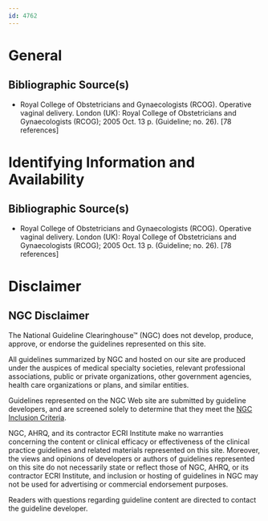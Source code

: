 ```yaml
---
id: 4762
---
```


# General

## Bibliographic Source(s)

- Royal College of Obstetricians and Gynaecologists (RCOG). Operative vaginal delivery. London (UK): Royal College of Obstetricians and Gynaecologists (RCOG); 2005 Oct. 13 p. (Guideline; no. 26). [78 references]

# Identifying Information and Availability

## Bibliographic Source(s)

- Royal College of Obstetricians and Gynaecologists (RCOG). Operative vaginal delivery. London (UK): Royal College of Obstetricians and Gynaecologists (RCOG); 2005 Oct. 13 p. (Guideline; no. 26). [78 references]

# Disclaimer

## NGC Disclaimer

The National Guideline Clearinghouse™ (NGC) does not develop, produce, approve, or endorse the guidelines represented on this site.

All guidelines summarized by NGC and hosted on our site are produced under the auspices of medical specialty societies, relevant professional associations, public or private organizations, other government agencies, health care organizations or plans, and similar entities.

Guidelines represented on the NGC Web site are submitted by guideline developers, and are screened solely to determine that they meet the [NGC Inclusion Criteria](/help-and-about/summaries/inclusion-criteria).

NGC, AHRQ, and its contractor ECRI Institute make no warranties concerning the content or clinical efficacy or effectiveness of the clinical practice guidelines and related materials represented on this site. Moreover, the views and opinions of developers or authors of guidelines represented on this site do not necessarily state or reflect those of NGC, AHRQ, or its contractor ECRI Institute, and inclusion or hosting of guidelines in NGC may not be used for advertising or commercial endorsement purposes.

Readers with questions regarding guideline content are directed to contact the guideline developer.

